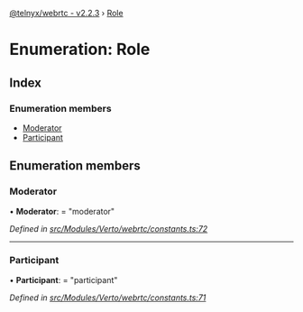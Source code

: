 [@telnyx/webrtc - v2.2.3](../README.md) › [Role](role.md)

# Enumeration: Role

## Index

### Enumeration members

* [Moderator](role.md#moderator)
* [Participant](role.md#participant)

## Enumeration members

###  Moderator

• **Moderator**: = "moderator"

*Defined in [src/Modules/Verto/webrtc/constants.ts:72](https://github.com/team-telnyx/webrtc/blob/main/packages/js/src/Modules/Verto/webrtc/constants.ts#L72)*

___

###  Participant

• **Participant**: = "participant"

*Defined in [src/Modules/Verto/webrtc/constants.ts:71](https://github.com/team-telnyx/webrtc/blob/main/packages/js/src/Modules/Verto/webrtc/constants.ts#L71)*
